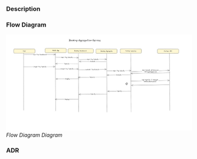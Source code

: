 ### Description

### Flow Diagram

![Flow Diagram](../diagrams/Booking-Aggregation-Service.jpg)
*Flow Diagram Diagram*
### ADR

